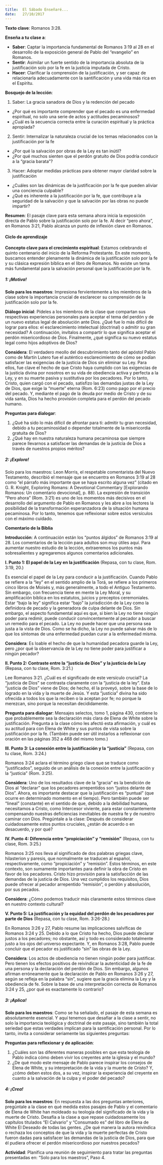 ```yaml
---
title:  El Sábado Enseñaré...
date:   27/10/2017
---
```


**Texto clave**: Romanos 3:28.

**Enseña a tu clase a**:

- **Saber**: Captar la importancia fundamental de Romanos 3:19 al 28 en el desarrollo de la exposición general de Pablo del “evangelio” en Romanos.
- **Sentir**: Asimilar un fuerte sentido de la importancia absoluta de la justificación solo por la fe en la justicia imputada de Cristo.
- **Hacer**: Clarificar la comprensión de la justificación, y ser capaz de relacionarla adecuadamente con la santificación y una vida más rica en el Espíritu.

**Bosquejo de la lección**:

1. Saber: La gracia sanadora de Dios y la redención del pecado
+ ¿Por qué es importante comprender que el pecado es una enfermedad espiritual, no solo una serie de actos y actitudes pecaminosos?
+ ¿Cuál es la secuencia correcta entre la curación espiritual y la práctica apropiada?

2. Sentir: Internalizar la naturaleza crucial de los temas relacionados con la justificación por la fe
+ ¿Por qué la salvación por obras de la Ley es tan inútil?
+ ¿Por qué muchos sienten que el perdón gratuito de Dios podría conducir a la “gracia barata”?

3. Hacer: Adoptar medidas prácticas para obtener mayor claridad sobre la justificación
+ ¿Cuáles son las dinámicas de la justificación por la fe que pueden aliviar una conciencia culpable?
+ ¿Qué es inherente a la justificación por la fe, que contribuye a la seguridad de la salvación y que la salvación por las obras no puede impartir?

**Resumen**: El pasaje clave para esta semana ahora inicia la exposición directa de Pablo sobre la justificación solo por la fe. Al decir “pero ahora”, en Romanos 3:21, Pablo alcanza un punto de inflexión clave en Romanos.

#### Ciclo de aprendizaje

**Concepto clave para el crecimiento espiritual**: Estamos celebrando el quinto centenario del inicio de la Reforma Protestante. En este momento, buscamos entender plenamente la dinámica de la justificación solo por la fe y su clásica expresión bíblica en el libro de Romanos. No existe un tema más fundamental para la salvación personal que la justificación por la fe.

##### 1: ¡Motiva!

**Solo para los maestros**: Impresiona fervientemente a los miembros de la clase sobre la importancia crucial de esclarecer su comprensión de la justificación solo por la fe.

**Diálogo inicial**: Pídeles a los miembros de la clase que compartan sus respectivas experiencias personales para aceptar el tema del perdón y de un nuevo estatus legal de absolución ante Dios. ¿Qué fue lo más difícil de lograr para ellos: el esclarecimiento intelectual (doctrinal) o admitir su gran necesidad? A continuación, invítalos a compartir lo que significa aceptar el perdón misericordioso de Dios. Finalmente, ¿qué significa su nuevo estatus legal como hijos adoptivos de Dios?

**Considera**: El verdadero meollo del descubrimiento tanto del apóstol Pablo como de Martín Lutero fue el auténtico esclarecimiento de cómo se podían satisfacer las exigencias de la justicia de Dios sin eliminar su Ley. Para ellos, fue clave el hecho de que Cristo haya cumplido con las exigencias de la justicia divina por nosotros en su vida de obediencia activa y perfecta a la Ley, y en su muerte pasiva y sustitutiva por los pecadores. Por lo tanto, Cristo, quien cargó con el pecado, satisfizo las demandas justas de la Ley de Dios, que exige la “muerte” eterna (Rom. 6:23) como pago por el precio del pecado. Y, mediante el pago de la deuda por medio de Cristo y de su vida santa, Dios ha hecho provisión completa para el perdón del pecado humano.

**Preguntas para dialogar**:

1. ¿Qué ha sido lo más difícil de afrontar para ti: admitir tu gran necesidad, debido a tu pecaminosidad o depender totalmente de la misericordia gratuita de Dios?
2. ¿Qué hay en nuestra naturaleza humana pecaminosa que siempre parece llevarnos a satisfacer las demandas de la justicia de Dios a través de nuestros propios méritos?

##### 2: ¡Explora!

Solo para los maestros: Leon Morris, el respetable comentarista del Nuevo Testamento, describió el mensaje que se encuentra en Romanos 3:19 al 28 como “el párrafo más importante que se haya escrito alguna vez” (citado en G. R. Knight, Exploring Romans: A Devotional Commentary [Explorando Romanos: Un comentario devocional], p. 88). La expresión de transición “Pero ahora” (Rom. 3:21) es uno de los momentos más decisivos en el desarrollo del argumento de Pablo en Romanos y les abre a los lectores la posibilidad de la transformación esperanzadora de la situación humana pecaminosa. Por lo tanto, tenemos que reflexionar sobre estos versículos con el máximo cuidado.

**Comentario de la Biblia**

**Introducción**: A continuación están los “puntos álgidos” de Romanos 3:19 al 28. Los comentarios de la lección para adultos son muy útiles aquí. Para aumentar nuestro estudio de la lección, extraeremos los puntos más sobresalientes y agregaremos algunos comentarios adicionales.

**I. Punto 1: El papel de la Ley en la justificación** (Repasa, con tu clase, Rom. 3:19, 20.)

Es esencial el papel de la Ley para conducir a la justificación. Cuando Pablo se refiere a la “ley” en el sentido amplio de la Torá, se refiere a los primeros cinco libros de Moisés y, más generalmente, a todo el Antiguo Testamento. Sin embargo, con frecuencia tiene en mente la Ley Moral, y su amplificación bíblica en los estatutos, juicios y preceptos ceremoniales. Estar “bajo la ley” significa estar “bajo” la jurisdicción de la Ley como la definidora de pecado y la generadora de culpa delante de Dios. Sin embargo, el aspecto fundamental aquí es que, si bien la Ley no tiene ningún poder para redimir, puede conducir convincentemente al pecador a buscar un remedio para el pecado. La Ley no puede hacer que una persona sea justa a la vista de Dios. Como se ha dicho, la Ley no puede salvar más de lo que los síntomas de una enfermedad puedan curar a la enfermedad misma.

**Considera**: Es loable el hecho de que la humanidad pecadora guarde la Ley, pero ¿por qué la observancia de la Ley no tiene poder para justificar a ningún pecador?

**II. Punto 2: Contraste entre la “justicia de Dios” y la justicia de la Ley** (Repasa, con tu clase, Rom. 3:21.)

Lee Romanos 3:21. ¿Cuál es el significado de este versículo crucial? La “justicia de Dios” se contrasta claramente con la “justicia de la ley”. Esta “justicia de Dios” viene de Dios; de hecho, él la proveyó, sobre la base de lo logrado en la vida y la muerte de Jesús. Y esta “justicia” divina ha sido ofrecida a todos los que la reciben o la aceptan por fe; no porque la merezcan, sino porque la necesitan decididamente.

**Pregunta para dialogar**: Mensajes selectos, tomo 1, página 430, contiene lo que probablemente sea la declaración más clara de Elena de White sobre la justificación. Pregunta a la clase cómo les afectó esta afirmación, y cuál es su actitud para con Elena de White y sus puntos de vista sobre la justificación por la fe. (También puede ser útil instarlos a reflexionar con oración en las páginas 352 a 468 del mismo tomo.)

**III. Punto 3: La conexión entre la justificación y la “justicia”** (Repasa, con tu clase, Rom. 3:24.)

Romanos 3:24 aclara el término griego clave que se traduce como “justificados”, seguido de un análisis de la conexión entre la justificación y la “justicia” (Rom. 3:25).

**Considera**: Uno de los resultados clave de la “gracia” es la bendición de Dios al “declarar” que los pecadores arrepentidos son “justos delante de Dios”. Ahora, es importante destacar que la justificación es “puntual” (que ocurre en determinado momento en el tiempo). Pero también puede ser “lineal” (constante) en el sentido de que, debido a la debilidad humana, necesitamos a Cristo, como Intercesor viviente, para estar constantemente compensando nuestras deficiencias inevitables de nuestra fe y de nuestro caminar con Dios. Pregúntale a la clase: Después de considerar cuidadosamente estos puntos cruciales, ¿están de acuerdo o en desacuerdo, y por qué?

**IV. Punto 4: Diferencia entre “propiciación” y “remisión”** (Repasa, con tu clase, Rom. 3:25.)

Romanos 3:25 nos lleva al significado de dos palabras griegas clave, hilasterion y paresis, que normalmente se traducen al español, respectivamente, como “propiciación” y “remisión”. Estos términos, en este contexto, son sumamente importantes para definir la obra de Cristo en favor de los pecadores. Cristo hizo provisión para la satisfacción de las demandas de la justicia de Dios. Una vez cumplidos los requisitos, Dios puede ofrecer al pecador arrepentido “remisión”, o perdón y absolución, por sus pecados.

**Considera**: ¿Cómo podemos traducir más claramente estos términos clave en nuestro contexto cultural?

**V. Punto 5: La justificación y la equidad del perdón de los pecadores por parte de Dios** (Repasa, con tu clase, Rom. 3:26-28.)

En Romanos 3:26 y 27, Pablo resume las implicaciones salvíficas de Romanos 3:24 y 25. Debido a lo que Cristo ha hecho, Dios puede declarar justos a los pecadores; no obstante, así y todo es considerado totalmente justo a los ojos del universo expectante. Y, en Romanos 3:28, Pablo puede concluir que el pecador es justificado “sin” las obras de la Ley.

**Considera**: Los actos de obediencia no tienen ningún poder para justificar. Pero tienen los efectos positivos de reivindicar la autenticidad de la fe de una persona y la declaración del perdón de Dios. Sin embargo, algunos afirman erróneamente que la declaración de Pablo en Romanos 3:26 y 27, según se refleja en la palabra “sin”, sugiere que la gracia elimina la Ley y la obediencia de fe. Sobre la base de una interpretación correcta de Romanos 3:24 y 25, ¿por qué es exactamente lo contrario?

##### 3: ¡Aplica!

**Solo para los maestros**: Como se ha señalado, el pasaje de esta semana es absolutamente esencial. Y aquí tenemos que desafiar a la clase a sentir, no solo la importancia teológica y doctrinal de este pasaje, sino también la total seriedad que estas verdades implican para la santificación personal. Por lo tanto, invita a considerar seriamente las siguientes preguntas:

**Preguntas para reflexionar y de aplicación**:

1. ¿Cuáles son las diferentes maneras posibles en que esta teología de Pablo indica cómo deben vivir los creyentes ante la iglesia y el mundo?
2. ¿De qué modo este mensaje de Pablo parece inspirar los consejos de Elena de White, y su interpretación de la vida y la muerte de Cristo? Y, ¿cómo deben estos dos, a su vez, inspirar la experiencia del creyente en cuanto a la salvación de la culpa y el poder del pecado?

##### 4: ¡Crea!

**Solo para los maestros**: En respuesta a las dos preguntas anteriores, pregúntale a la clase en qué medida estos pasajes de Pablo y el comentario de Elena de White han moldeado su teología del significado de la vida y la muerte de Cristo. Desafía a la clase a que repase cuidadosamente los capítulos titulados “El Calvario” y “Consumado es” del libro de Elena de White El Deseado de todas las gentes. ¿De qué manera la autora reivindica o rechaza los conceptos de que la vida y la muerte perfectas de Cristo fueron dadas para satisfacer las demandas de la justicia de Dios, para que él pudiera ofrecer el perdón misericordioso por nuestros pecados?

**Actividad**: Planifica una reunión de seguimiento para tratar las preguntas presentadas en: “Solo para los maestros”, Paso 4.